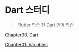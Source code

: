 # Dart 스터디
> Flutter 학습 전 Dart 언어 학습
> 

[Chapter00. Dart](docs/chapter00.md)

[Chapter01. Variables](docs/chapter01.md)
